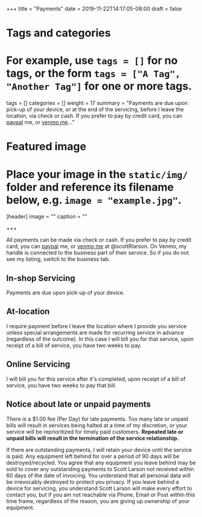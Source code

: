 +++
title = "Payments"
date = 2019-11-22T14:17:05-08:00
draft = false

# Tags and categories
# For example, use `tags = []` for no tags, or the form `tags = ["A Tag", "Another Tag"]` for one or more tags.
tags = []
categories = []
weight = 17
summary = "Payments are due upon pick-up of your device, or at the end of the servicing, before I leave the location, via check or cash. If you prefer to pay by credit card, you can [paypal](paypal.me/scottrlarson) me, or [venmo me](https://account.venmo.com/u/scottrlarson)..."
# Featured image
# Place your image in the `static/img/` folder and reference its filename below, e.g. `image = "example.jpg"`.
[header]
image = ""
caption = ""

+++

All payments can be made via check or cash. If you prefer to pay by credit card, you can [paypal](paypal.me/scottrlarson) me, or [venmo me](https://account.venmo.com/u/scottrlarson) at @scottRlarson. On Venmo, my handle is connected to the business part of their service. So if you do not see my listing, switch to the business tab.

## In-shop Servicing
Payments are due upon pick-up of your device.

## At-location
I require payment before I leave the location where I provide you service unless special arrangements are made for recurring service in advance (regardless of the outcome). In this case I will bill you for that service, upon receipt of a bill of service, you have two weeks to pay. 

## Online Servicing
I will bill you for this service after it's completed, upon receipt of a bill of service, you have two weeks to pay that bill.

## Notice about late or unpaid payments
There is a $1.00 fee (Per Day) for late payments. Too many late or unpaid bills will result in services being halted at a time of my discretion, or your service will be reprioritized for timely paid customers. **Repeated late or unpaid bills will result in the termination of the service relationship.**

If there are outstanding payments, I will retain your device until the service is paid. Any equipment left behind for over a period of 90 days will be destroyed/recycled. You agree that any equipment you leave behind may be sold to cover any outstanding payments to Scott Larson not received within 60 days of the date of invoicing. You understand that all personal data will be irrevocably destroyed to protect you privacy. If you leave behind a device for servicing, you understand Scott Larson will make every effort to contact you, but if you am not reachable via Phone, Email or Post within this time frame, regardless of the reason, you are giving up ownership of your equipment.